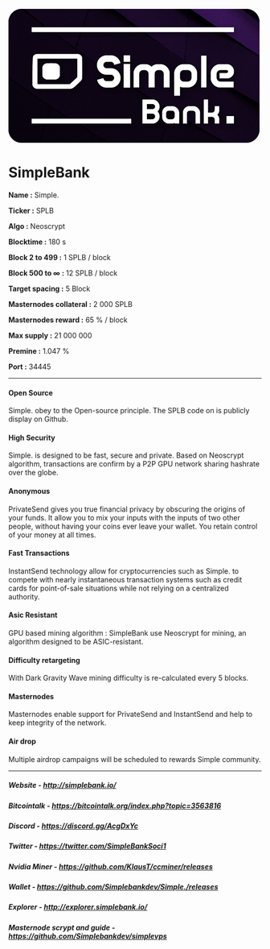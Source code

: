 
![Alt text](doc/Logo_SimpleBank.png)

# SimpleBank 

**Name :** Simple.

**Ticker :** SPLB

**Algo :** Neoscrypt

**Blocktime :** 180 s

**Block 2 to 499 :** 1 SPLB / block

**Block 500 to ∞ :** 12 SPLB / block

**Target spacing :** 5 Block

**Masternodes collateral :** 2 000 SPLB

**Masternodes reward :** 65 % / block

**Max supply :** 21 000 000

**Premine :** 1.047 %

**Port :** 34445

__________________________________________________________________________

#### Open Source

Simple. obey to the Open-source principle. The SPLB code on is publicly display on Github.

#### High Security

Simple. is designed to be fast, secure and private. Based on Neoscrypt algorithm, transactions are confirm by a P2P GPU network sharing hashrate over the globe.

#### Anonymous

PrivateSend gives you true financial privacy by obscuring the origins of your funds. It allow you to mix your inputs with the inputs of two other people, without having your coins ever leave your wallet. You retain control of your money at all times.

#### Fast Transactions

InstantSend technology allow for cryptocurrencies such as Simple. to compete with nearly instantaneous transaction systems such as credit cards for point-of-sale situations while not relying on a centralized authority.

#### Asic Resistant

GPU based mining algorithm : SimpleBank use Neoscrypt for mining, an algorithm designed to be ASIC-resistant.

#### Difficulty retargeting

With Dark Gravity Wave mining difficulty is re-calculated every 5 blocks.

#### Masternodes

Masternodes enable support for PrivateSend and InstantSend and help to keep integrity of the network.

#### Air drop

Multiple airdrop campaigns will be scheduled to rewards Simple community.

__________________________________________________________________________

##### Website - http://simplebank.io/ 
##### Bitcointalk - https://bitcointalk.org/index.php?topic=3563816 
##### Discord - https://discord.gg/AcgDxYc 
##### Twitter - https://twitter.com/SimpleBankSoci1 
##### Nvidia Miner - https://github.com/KlausT/ccminer/releases 
##### Wallet - https://github.com/Simplebankdev/Simple./releases 
##### Explorer - http://explorer.simplebank.io/ 
##### Masternode scrypt and guide - https://github.com/Simplebankdev/simplevps
